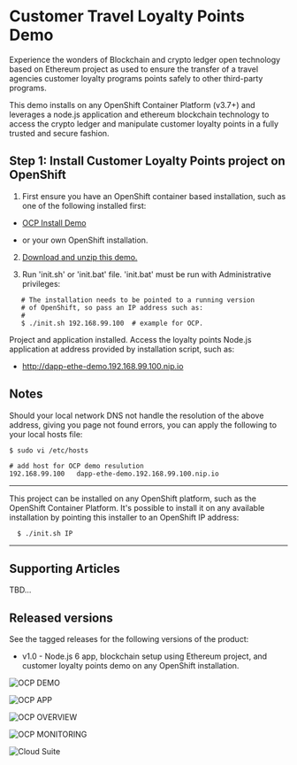 Customer Travel Loyalty Points Demo
===================================
Experience the wonders of Blockchain and crypto ledger open technology based on Ethereum project as used to ensure the transfer of 
a travel agencies customer loyalty programs points safely to other third-party programs.

This demo installs on any OpenShift Container Platform (v3.7+) and leverages a node.js application and ethereum blockchain 
technology to access the crypto ledger and manipulate customer loyalty points in a fully trusted and secure fashion.


Step 1: Install Customer Loyalty Points project on OpenShift
------------------------------------------------------------
1. First ensure you have an OpenShift container based installation, such as one of the following installed first:

  - [OCP Install Demo](https://github.com/redhatdemocentral/ocp-install-demo)

  - or your own OpenShift installation.

2. [Download and unzip this demo.](https://github.com/eschabell/rhcs-loyalty-points-demo/archive/master.zip)

3. Run 'init.sh' or 'init.bat' file. 'init.bat' must be run with Administrative privileges:
```
   # The installation needs to be pointed to a running version
   # of OpenShift, so pass an IP address such as:
   #
   $ ./init.sh 192.168.99.100  # example for OCP.
```

Project and application installed. Access the loyalty points Node.js application at address provided by installation
script, such as:

  - http://dapp-ethe-demo.192.168.99.100.nip.io    


Notes
-----

Should your local network DNS not handle the resolution of the above address, giving you page not found errors, you can apply the
following to your local hosts file:

```
$ sudo vi /etc/hosts

# add host for OCP demo resulution
192.168.99.100   dapp-ethe-demo.192.168.99.100.nip.io 
```

-----

This project can be installed on any OpenShift platform, such as the OpenShift Container Platform. It's possible to install it on any available installation by pointing this installer to an OpenShift IP address:
```
  $ ./init.sh IP
```

-----


Supporting Articles
-------------------
TBD...


Released versions
-----------------
See the tagged releases for the following versions of the product:

- v1.0 - Node.js 6 app, blockchain setup using Ethereum project, and customer loyalty points demo on any OpenShift installation.


![OCP DEMO](https://github.com/eschabell/rhcs-loyalty-points-demo/blob/master/docs/demo-images/ocp-demo.png)

![OCP APP](https://github.com/eschabell/rhcs-loyalty-points-demo/blob/master/docs/demo-images/ocp-app.png)

![OCP OVERVIEW](https://github.com/eschabell/rhcs-loyalty-points-demo/blob/master/docs/demo-images/ocp-overview.png)

![OCP MONITORING](https://github.com/eschabell/rhcs-loyalty-points-demo/blob/master/docs/demo-images/ocp-monitoring.png)

![Cloud Suite](https://github.com/eschabell/rhcs-loyalty-points-demo/blob/master/docs/demo-images/rhcs-arch.png)
